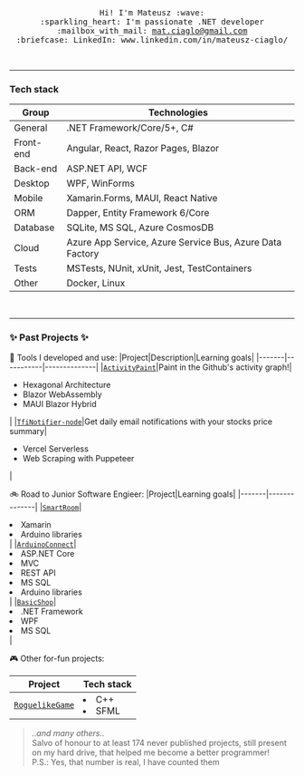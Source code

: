 <p align="center">
  <samp>
   Hi! I'm Mateusz :wave: <br> 
   :sparkling_heart: I'm passionate .NET developer <br> 
   :mailbox_with_mail: <a href="mailto:mat.ciaglo@gmail.com">mat.ciaglo@gmail.com</a> <br> 
   :briefcase: LinkedIn: www.linkedin.com/in/mateusz-ciaglo/ <br> 
  </samp>
</p>

<br><hr>

### Tech stack

|Group|Technologies|
|-----|------------|
|General|.NET Framework/Core/5+, C#|
|Front-end|Angular, React, Razor Pages, Blazor|
|Back-end|ASP.NET API, WCF|
|Desktop|WPF, WinForms|
|Mobile|Xamarin.Forms, MAUI, React Native|
|ORM|Dapper, Entity Framework 6/Core|
|Database|SQLite, MS SQL, Azure CosmosDB|
|Cloud|Azure App Service, Azure Service Bus, Azure Data Factory|
|Tests|MSTests, NUnit, xUnit, Jest, TestContainers|
|Other|Docker, Linux|

<br><hr>
### :sparkles: Past Projects :sparkles:

:wrench: Tools I developed and use:
|Project|Description|Learning goals|
|-------|-----------|--------------|
|<a href="https://github.com/MatthewProg/ActivityPaint">`ActivityPaint`</a>|Paint in the Github's activity graph!|<ul><li>Hexagonal Architecture</li><li>Blazor WebAssembly</li><li>MAUI Blazor Hybrid</li></ul>|
|<a href="https://github.com/MatthewProg/TfiNotifier-node">`TfiNotifier-node`</a>|Get daily email notifications with your stocks price summary|<ul><li>Vercel Serverless</li><li>Web Scraping with Puppeteer</li></ul>|

:bike: Road to Junior Software Engieer:
|Project|Learning goals|
|-------|--------------|
|<a href="https://github.com/MatthewProg/SmartRoom">`SmartRoom`</a>| <li>Xamarin</li><li>Arduino libraries</li>|
|<a href="https://github.com/MatthewProg/ArduinoConnect">`ArduinoConnect`</a>|<li>ASP.NET Core</li><li>MVC</li><li>REST API</li><li>MS SQL</li><li>Arduino libraries</li>|
|<a href="https://github.com/MatthewProg/BasicShop">`BasicShop`</a>|<li>.NET Framework</li><li>WPF</li><li>MS SQL</li>|

:video_game: Other for-fun projects:

|Project|Tech stack|
|-------|----------|
|<a href="https://github.com/MatthewProg/RoguelikeGame">`RoguelikeGame`</a>|<li>C++</li><li>SFML</li>|

>*..and many others..*<br>Salvo of honour to at least 174 never published projects, still present on my hard drive, that helped me become a better programmer!<br>P.S.: Yes, that number is real, I have counted them
